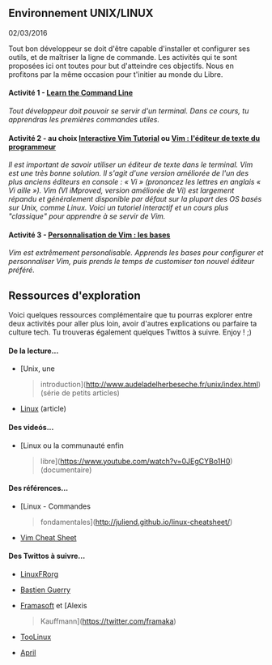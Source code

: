 Environnement UNIX/LINUX
------------------------

02/03/2016

Tout bon développeur se doit d'être capable d'installer et configurer
ses outils, et de maîtriser la ligne de commande. Les activités qui te
sont proposées ici ont toutes pour but d'atteindre ces objectifs. Nous
en profitons par la même occasion pour t'initier au monde du Libre.

#### **Activité 1 -** [**Learn the Command Line**](https://www.codecademy.com/fr/learn/learn-the-command-line)

*Tout développeur doit pouvoir se servir d'un terminal. Dans ce cours,
tu apprendras les premières commandes utiles.*

#### **Activité 2 - au choix** [**Interactive Vim Tutorial**](http://www.openvim.com/) **ou** [**Vim : l'éditeur de texte du programmeur**](https://openclassrooms.com/courses/reprenez-le-controle-a-l-aide-de-linux/vim-l-editeur-de-texte-du-programmeur)

*Il est important de savoir utiliser un éditeur de texte dans le
terminal. Vim est une très bonne solution. Il s'agit d'une version
améliorée de l'un des plus anciens éditeurs en console : « Vi »
(prononcez les lettres en anglais « Vi aille »). Vim (VI iMproved,
version améliorée de Vi) est largement répandu et généralement
disponible par défaut sur la plupart des OS basés sur Unix, comme Linux.
Voici un tutoriel interactif et un cours plus "classique" pour apprendre
à se servir de Vim.*

#### **Activité 3 -** [**Personnalisation de Vim : les bases**](https://www.guillaume-leduc.fr/personnalisation-vim-les-bases.html)

*Vim est extrêmement personalisable. Apprends les bases pour configurer
et personnaliser Vim, puis prends le temps de customiser ton nouvel
éditeur préféré.*

Ressources d'exploration
------------------------

Voici quelques ressources complémentaire que tu pourras explorer entre
deux activités pour aller plus loin, avoir d'autres explications ou
parfaire ta culture tech. Tu trouveras également quelques Twittos à
suivre. Enjoy ! ;)

#### **De la lecture...**

-   [Unix, une
    > introduction](http://www.audeladelherbeseche.fr/unix/index.html)
    > (série de petits articles)

-   [Linux](https://fr.wikipedia.org/wiki/Linux) (article)

#### **Des videós...**

-   [Linux ou la communauté enfin
    > libre](https://www.youtube.com/watch?v=0JEgCYBo1H0) (documentaire)

#### **Des références...**

-   [Linux - Commandes
    > fondamentales](http://juliend.github.io/linux-cheatsheet/)

-   [Vim Cheat Sheet](http://vim.rtorr.com/)

#### **Des Twittos à suivre...**

-   [LinuxFRorg](https://twitter.com/linuxfrorg)

-   [Bastien Guerry](https://twitter.com/bzg2)

-   [Framasoft](http://twitter.com/framasoft) et [Alexis
    > Kauffmann](https://twitter.com/framaka)

-   [TooLinux](https://twitter.com/toolinux)

-   [April](https://twitter.com/aprilorg)


